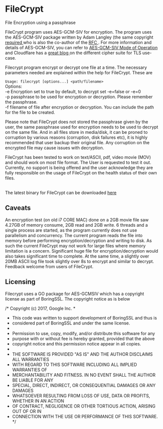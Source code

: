 # FileCrypt
File Encryption using a passphrase
<p>
 FileCrypt program uses AES-GCM-SIV for encryption. The program uses the AES-GCM-SIV package written by Adam Langley (the same copyright <a href="https://github.com/agl/gcmsiv/commit/e8dcd2f151dc75b6fd5697d94c2bb57eccd05e21"> required </a> who is also the co-author of the <a href="https://datatracker.ietf.org/doc/rfc8452/?">RFC </a>. For more information and details of AES-GCM-SIV, you can refer to <a href="https://cyber.biu.ac.il/aes-gcm-siv/"> AES-GCM-SIV Mode of Operation </a> and Cloudflare has a <a href="https://blog.cloudflare.com/tls-nonce-nse/"> great blog </a> on the different cipher suite for TLS use-case. 
<p>
Filecrypt program encrypt or decrypt one file at a time. The necessary parameters needed are explained within the help for FileCrypt. These are <br>
<p>

`Usage: filecrypt [options...] <path/filename> ` <br>
Options: <br>
  -e  Encryption set to true by default, to decrypt set -e=false or -e=0 <br>
  -p  passphrase to be used for encryption or decryption. Please remember the passphrase. <br>
  -f  filename of file after encryption or decryption. You can include the path for the file to be created. <br>
<p>
 Please note that FileCrypt does not stored the passphrase given by the user, the same passphrase used for encryption needs to be used to decrypt on the same file. And in all files store in media/disk, it can be proned to corruption by various reasons (corruption, disk failures etc), it is highly recommended that user backup their original file. Any corruption on the encrypted file may cause issues with decryption.
<p>  
FileCrypt has been tested to work on text/ASCII, pdf, video movie (MOV) and should work on most file format. The User is requested to test it out. Currently, no support is being offered and the user acknowledge they are fully responsible on the usage of FileCrypt on the health status of their own files. <p>
<br>
The latest binary for FileCrypt can be downloaded <a href="https://github.com/maxng07/FileCrypter/releases"> here </a>
<h2>Caveats </h2>
An encryption test (on old i7 CORE MAC) done on a 2GB movie file saw 4.27GB of memory consume, 2GB read and 2GB write. 6 threads and a single process are started, as the program currently does not use parallelism and concurrency. The current program reads the file into memory before performing encryption/decryption and writing to disk. As such the current FileCrypt may not work for large files where memory limitation is a concern. Significant huge file for encryption/decryption would also takes significant time to complete. At the same time, a slightly over 20MB ASCII log file took slightly over 8s to encrypt and similar to decrypt. <br>
Feedback welcome from users of FileCrypt.
<p>

 
 <h2>Licensing </h2>
 Filecrypt uses a GO package for AES-GCMSIV which has a copyright license as part of BoringSSL. The copyright notice as is below
<p>

/* Copyright (c) 2017, Google Inc.
 *
 * This code was written to support development of BoringSSL and thus is
 * considered part of BoringSSL and under the same license.
 *
 * Permission to use, copy, modify, and/or distribute this software for any
 * purpose with or without fee is hereby granted, provided that the above
 * copyright notice and this permission notice appear in all copies.
 *
 * THE SOFTWARE IS PROVIDED "AS IS" AND THE AUTHOR DISCLAIMS ALL WARRANTIES
 * WITH REGARD TO THIS SOFTWARE INCLUDING ALL IMPLIED WARRANTIES OF
 * MERCHANTABILITY AND FITNESS. IN NO EVENT SHALL THE AUTHOR BE LIABLE FOR ANY
 * SPECIAL, DIRECT, INDIRECT, OR CONSEQUENTIAL DAMAGES OR ANY DAMAGES
 * WHATSOEVER RESULTING FROM LOSS OF USE, DATA OR PROFITS, WHETHER IN AN ACTION
 * OF CONTRACT, NEGLIGENCE OR OTHER TORTIOUS ACTION, ARISING OUT OF OR IN
 * CONNECTION WITH THE USE OR PERFORMANCE OF THIS SOFTWARE. */ 
